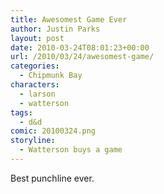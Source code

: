 ```yaml
---
title: Awesomest Game Ever
author: Justin Parks
layout: post
date: 2010-03-24T08:01:23+00:00
url: /2010/03/24/awesomest-game/
categories:
  - Chipmunk Bay
characters:
  - larson
  - watterson
tags:
  - d&d  
comic: 20100324.png 
storyline:
  - Watterson buys a game
---
```

Best punchline ever.